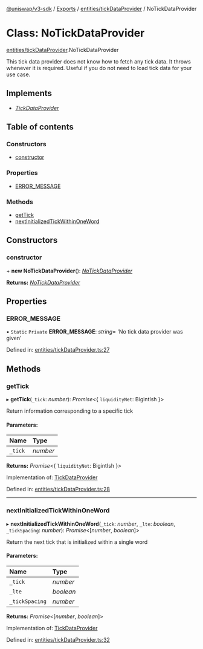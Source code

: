 [@uniswap/v3-sdk](../README.md) / [Exports](../modules.md) / [entities/tickDataProvider](../modules/entities_tickdataprovider.md) / NoTickDataProvider

# Class: NoTickDataProvider

[entities/tickDataProvider](../modules/entities_tickdataprovider.md).NoTickDataProvider

This tick data provider does not know how to fetch any tick data. It throws whenever it is required. Useful if you
do not need to load tick data for your use case.

## Implements

* [*TickDataProvider*](../interfaces/entities_tickdataprovider.tickdataprovider.md)

## Table of contents

### Constructors

- [constructor](entities_tickdataprovider.notickdataprovider.md#constructor)

### Properties

- [ERROR\_MESSAGE](entities_tickdataprovider.notickdataprovider.md#error_message)

### Methods

- [getTick](entities_tickdataprovider.notickdataprovider.md#gettick)
- [nextInitializedTickWithinOneWord](entities_tickdataprovider.notickdataprovider.md#nextinitializedtickwithinoneword)

## Constructors

### constructor

\+ **new NoTickDataProvider**(): [*NoTickDataProvider*](entities_tickdataprovider.notickdataprovider.md)

**Returns:** [*NoTickDataProvider*](entities_tickdataprovider.notickdataprovider.md)

## Properties

### ERROR\_MESSAGE

▪ `Static` `Private` **ERROR\_MESSAGE**: *string*= 'No tick data provider was given'

Defined in: [entities/tickDataProvider.ts:27](https://github.com/Uniswap/uniswap-v3-sdk/blob/4a7e393/src/entities/tickDataProvider.ts#L27)

## Methods

### getTick

▸ **getTick**(`_tick`: *number*): *Promise*<{ `liquidityNet`: BigintIsh  }\>

Return information corresponding to a specific tick

#### Parameters:

| Name | Type |
| :------ | :------ |
| `_tick` | *number* |

**Returns:** *Promise*<{ `liquidityNet`: BigintIsh  }\>

Implementation of: [TickDataProvider](../interfaces/entities_tickdataprovider.tickdataprovider.md)

Defined in: [entities/tickDataProvider.ts:28](https://github.com/Uniswap/uniswap-v3-sdk/blob/4a7e393/src/entities/tickDataProvider.ts#L28)

___

### nextInitializedTickWithinOneWord

▸ **nextInitializedTickWithinOneWord**(`_tick`: *number*, `_lte`: *boolean*, `_tickSpacing`: *number*): *Promise*<[*number*, *boolean*]\>

Return the next tick that is initialized within a single word

#### Parameters:

| Name | Type |
| :------ | :------ |
| `_tick` | *number* |
| `_lte` | *boolean* |
| `_tickSpacing` | *number* |

**Returns:** *Promise*<[*number*, *boolean*]\>

Implementation of: [TickDataProvider](../interfaces/entities_tickdataprovider.tickdataprovider.md)

Defined in: [entities/tickDataProvider.ts:32](https://github.com/Uniswap/uniswap-v3-sdk/blob/4a7e393/src/entities/tickDataProvider.ts#L32)
